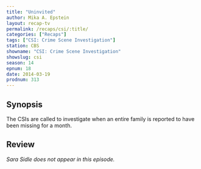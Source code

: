 ```yaml
---
title: "Uninvited"
author: Mika A. Epstein
layout: recap-tv
permalink: /recaps/csi/:title/
categories: ["Recaps"]
tags: ["CSI: Crime Scene Investigation"]
station: CBS
showname: "CSI: Crime Scene Investigation"
showslug: csi
season: 14
epnum: 18  
date: 2014-03-19
prodnum: 313  
---
```


## Synopsis

The CSIs are called to investigate when an entire family is reported to have been missing for a month.

## Review

_Sara Sidle does not appear in this episode._
